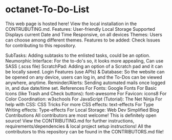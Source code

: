 # octanet-To-Do-List
This web page is hosted here!
View the local installation in the CONTRUBUTING.md.
Features:
User-friendly
Local Storage Supported
Displays current Date and Time
Responsive, on all devices
Themes: Users can choose among different themes.
Features to be added:
Check Issues for contributing to this repository.

SubTasks: Adding subtasks to the enlisted tasks, could be an option.
Neumorphic Interface: For the to-do's so, it looks more appealing, Can use SASS (.scss file)
ScratchPad: Adding an option of a Scratch pad and it can be locally saved.
Login Features (use APIs) & Database: So the website can be opened on any device, users can log in, and the To-Dos can be viewed anywhere, anytime.
Reminder/Alerts: Sending automated mails once logged in, and due date/time set.
References
For Fonts: Google Fonts
For Basic Icons (like Trash and Check buttons): font-awesome
For Favicon: icons8
For Color Coordination: w3schools
For JavaScript (Tutorial): The Net Ninja
For help with CSS: CSS Tricks
For more CSS effects: text-effects
For Type Writing effects: Type-effects
For Local Storage: Web Dev Simplified Blog
Contributions
All contributors are most welcome! This is definitely open source!
View the CONTRIBUTING.md for further instructions, requirements/dependencies & local project setup instructions!
All the contributors to this repository can be found in the CONTRIBUTORS.md file!
